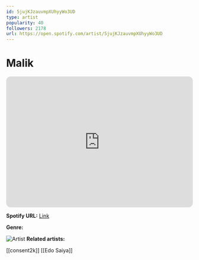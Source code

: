 ```yaml
---
id: 5jujKJzauvmpXUhyyWo3UD
type: artist
popularity: 40
followers: 2178
url: https://open.spotify.com/artist/5jujKJzauvmpXUhyyWo3UD
---
```

# Malik

<iframe style="border-radius:12px" src="https://open.spotify.com/embed/artist/5jujKJzauvmpXUhyyWo3UD" width="100%" height="352" frameBorder="0" allowfullscreen="" allow="autoplay; clipboard-write; encrypted-media; fullscreen; picture-in-picture" loading="lazy"></iframe>

**Spotify URL:** [Link](https://open.spotify.com/artist/5jujKJzauvmpXUhyyWo3UD)

**Genre:** 

![Artist](https://i.scdn.co/image/ab6761610000e5ebb4e43793dbf039b58062cfbb)
**Related artists:**

[[consent2k]]
[[Edo Saiya]]
